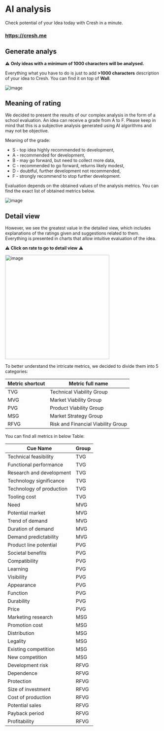 # AI analysis

Check potential of your Idea today with Cresh in a minute.
### https://cresh.me

## Generate analys

:warning: **Only ideas with a minimum of 1000 characters will be analysed.**

Everything what you have to do is just to add **>1000 characters** description of your idea to Cresh. You can find it on top of **Wall**.

![image](https://github.com/CreSh-Creativity-Share/.github/assets/18706771/581f5563-388b-454c-8b9c-96d3ad0dc2e3)

## Meaning of rating

We decided to present the results of our complex analysis in the form of a school evaluation. An idea can receive a grade from A to F. Please keep in mind that this is a subjective analysis generated using AI algorithms and may not be objective.

Meaning of the grade:
 * S - top idea highly recommended to development,
 * A - recommended for development,
 * B - may go forward, but need to collect more data,
 * C - recommended to go forward, returns likely modest,
 * D - doubtful, further development not recommended,
 * F - strongly recommend to stop further development.

Evaluation depends on the obtained values of the analysis metrics. You can find the exact list of obtained metrics below.

![image](https://github.com/CreSh-Creativity-Share/.github/assets/18706771/587480a2-7cf2-4488-84ad-9a986ffa3255)


## Detail view

However, we see the greatest value in the detailed view, which includes explanations of the ratings given and suggestions related to them. Everything is presented in charts that allow intuitive evaluation of the idea.

:warning: **Click on rate to go to detail view** :warning:

<img width="338" alt="image" src="https://github.com/CreSh-Creativity-Share/.github/assets/18706771/d9099260-20b1-4b77-b0fb-aa87a2fddba0">

To better understand the intricate metrics, we decided to divide them into 5 categories:

| Metric shortcut  | Metric full name  |
|---|---|
| TVG  | Technical Viability Group  |
| MVG  | Market Viability Group  |
| PVG  | Product Viability Group  |
| MSG  | Market Strategy Group  |
| RFVG  | Risk and Financial Viability Group  |


You can find all metrics in below Table:

| Cue Name               | Group |
|------------------------|-------|
| Technical feasibility  |   TVG    |
| Functional performance |   TVG    |
| Research and development |  TVG   |
| Technology significance |   TVG    |
| Technology of production |  TVG   |
| Tooling cost            |   TVG    |
| Need                   |   MVG    |
| Potential market       |   MVG    |
| Trend of demand        |   MVG    |
| Duration of demand     |   MVG    |
| Demand predictability  |   MVG    |
| Product line potential |  PVG     |
| Societal benefits      |  PVG     |
| Compatibility          |   PVG    |
| Learning               |   PVG    |
| Visibility             |  PVG     |
| Appearance             |  PVG     |
| Function               |  PVG     |
| Durability             |  PVG     |
| Price                  |  PVG     |
| Marketing research     |  MSG     |
| Promotion cost         |  MSG     |
| Distribution           |  MSG     |
| Legality               |  MSG     |
| Existing competition   |  MSG     |
| New competition        |  MSG     |
| Development risk       |  RFVG     |
| Dependence             |  RFVG     |
| Protection             |  RFVG     |
| Size of investment     |  RFVG     |
| Cost of production      |  RFVG     |
| Potential sales        |  RFVG     |
| Payback period         |  RFVG     |
| Profitability          |  RFVG     |
